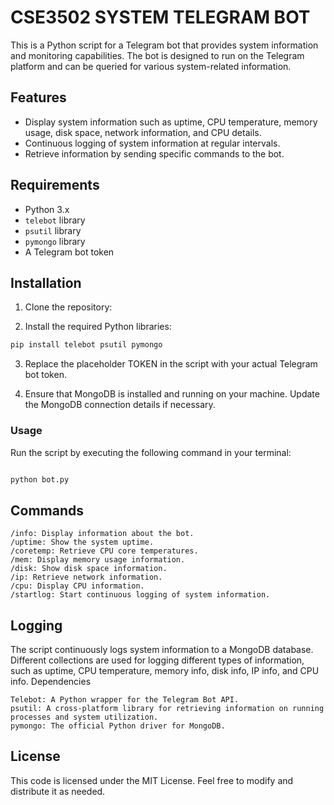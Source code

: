 # CSE3502 SYSTEM TELEGRAM BOT

This is a Python script for a Telegram bot that provides system information and monitoring capabilities. The bot is designed to run on the Telegram platform and can be queried for various system-related information.

## Features

- Display system information such as uptime, CPU temperature, memory usage, disk space, network information, and CPU details.
- Continuous logging of system information at regular intervals.
- Retrieve information by sending specific commands to the bot.

## Requirements

- Python 3.x
- `telebot` library
- `psutil` library
- `pymongo` library
- A Telegram bot token

## Installation

1. Clone the repository:


2. Install the required Python libraries:

```bash 
pip install telebot psutil pymongo

```

3. Replace the placeholder TOKEN in the script with your actual Telegram bot token.

4. Ensure that MongoDB is installed and running on your machine. Update the MongoDB connection details if necessary.



### Usage

Run the script by executing the following command in your terminal:

```bash

python bot.py

```

## Commands

    /info: Display information about the bot.
    /uptime: Show the system uptime.
    /coretemp: Retrieve CPU core temperatures.
    /mem: Display memory usage information.
    /disk: Show disk space information.
    /ip: Retrieve network information.
    /cpu: Display CPU information.
    /startlog: Start continuous logging of system information.

## Logging

The script continuously logs system information to a MongoDB database. Different collections are used for logging different types of information, such as uptime, CPU temperature, memory info, disk info, IP info, and CPU info.
Dependencies

    Telebot: A Python wrapper for the Telegram Bot API.
    psutil: A cross-platform library for retrieving information on running processes and system utilization.
    pymongo: The official Python driver for MongoDB.

## License

This code is licensed under the MIT License. Feel free to modify and distribute it as needed.
